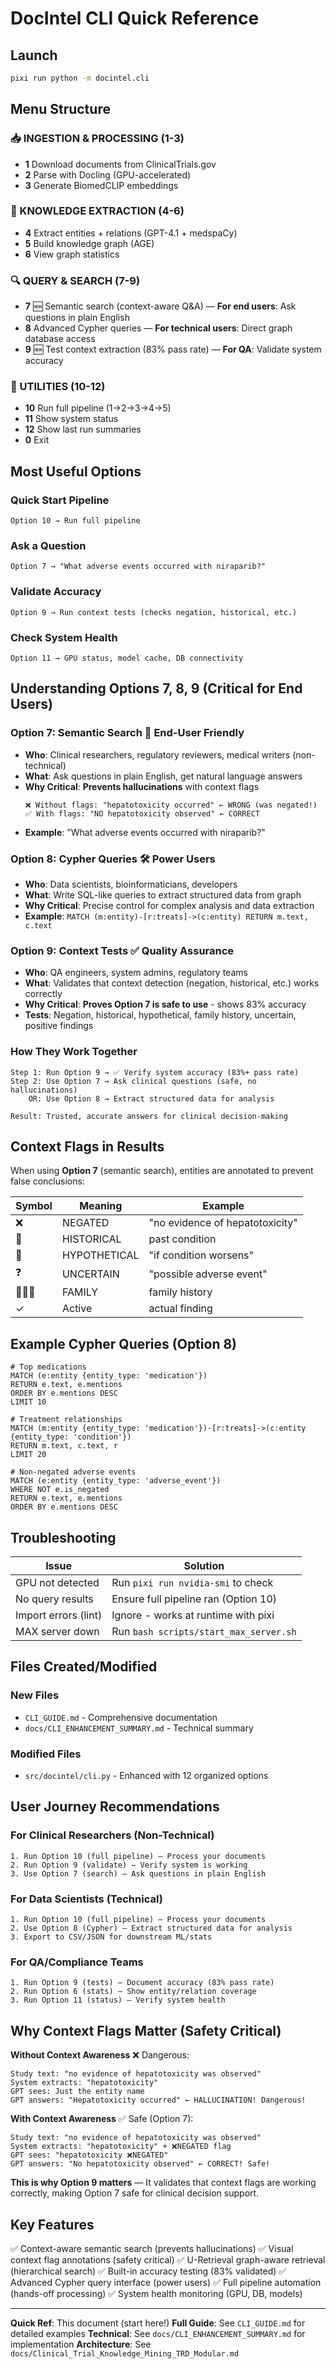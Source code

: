 # DocIntel CLI Quick Reference

## Launch
```bash
pixi run python -m docintel.cli
```

## Menu Structure

### 📥 INGESTION & PROCESSING (1-3)
- **1** Download documents from ClinicalTrials.gov
- **2** Parse with Docling (GPU-accelerated)
- **3** Generate BiomedCLIP embeddings

### 🧠 KNOWLEDGE EXTRACTION (4-6)
- **4** Extract entities + relations (GPT-4.1 + medspaCy)
- **5** Build knowledge graph (AGE)
- **6** View graph statistics

### 🔍 QUERY & SEARCH (7-9)
- **7** 🆕 Semantic search (context-aware Q&A) — **For end users**: Ask questions in plain English
- **8** Advanced Cypher queries — **For technical users**: Direct graph database access
- **9** 🆕 Test context extraction (83% pass rate) — **For QA**: Validate system accuracy

### 🔧 UTILITIES (10-12)
- **10** Run full pipeline (1→2→3→4→5)
- **11** Show system status
- **12** Show last run summaries
- **0** Exit

## Most Useful Options

### Quick Start Pipeline
```
Option 10 → Run full pipeline
```

### Ask a Question
```
Option 7 → "What adverse events occurred with niraparib?"
```

### Validate Accuracy
```
Option 9 → Run context tests (checks negation, historical, etc.)
```

### Check System Health
```
Option 11 → GPU status, model cache, DB connectivity
```

## Understanding Options 7, 8, 9 (Critical for End Users)

### **Option 7: Semantic Search** 👤 End-User Friendly
- **Who**: Clinical researchers, regulatory reviewers, medical writers (non-technical)
- **What**: Ask questions in plain English, get natural language answers
- **Why Critical**: **Prevents hallucinations** with context flags
  ```
  ❌ Without flags: "hepatotoxicity occurred" ← WRONG (was negated!)
  ✅ With flags: "NO hepatotoxicity observed" ← CORRECT
  ```
- **Example**: "What adverse events occurred with niraparib?"

### **Option 8: Cypher Queries** 🛠️ Power Users
- **Who**: Data scientists, bioinformaticians, developers
- **What**: Write SQL-like queries to extract structured data from graph
- **Why Critical**: Precise control for complex analysis and data extraction
- **Example**: `MATCH (m:entity)-[r:treats]->(c:entity) RETURN m.text, c.text`

### **Option 9: Context Tests** ✅ Quality Assurance
- **Who**: QA engineers, system admins, regulatory teams
- **What**: Validates that context detection (negation, historical, etc.) works correctly
- **Why Critical**: **Proves Option 7 is safe to use** - shows 83% accuracy
- **Tests**: Negation, historical, hypothetical, family history, uncertain, positive findings

### **How They Work Together**
```
Step 1: Run Option 9 → ✅ Verify system accuracy (83%+ pass rate)
Step 2: Use Option 7 → Ask clinical questions (safe, no hallucinations)
    OR: Use Option 8 → Extract structured data for analysis

Result: Trusted, accurate answers for clinical decision-making
```

## Context Flags in Results

When using **Option 7** (semantic search), entities are annotated to prevent false conclusions:

| Symbol | Meaning | Example |
|--------|---------|---------|
| ❌ | NEGATED | "no evidence of hepatotoxicity" |
| 📅 | HISTORICAL | past condition |
| 🤔 | HYPOTHETICAL | "if condition worsens" |
| ❓ | UNCERTAIN | "possible adverse event" |
| 👨‍👩‍👧 | FAMILY | family history |
| ✓ | Active | actual finding |

## Example Cypher Queries (Option 8)

```cypher
# Top medications
MATCH (e:entity {entity_type: 'medication'}) 
RETURN e.text, e.mentions 
ORDER BY e.mentions DESC 
LIMIT 10

# Treatment relationships
MATCH (m:entity {entity_type: 'medication'})-[r:treats]->(c:entity {entity_type: 'condition'}) 
RETURN m.text, c.text, r 
LIMIT 20

# Non-negated adverse events
MATCH (e:entity {entity_type: 'adverse_event'}) 
WHERE NOT e.is_negated 
RETURN e.text, e.mentions 
ORDER BY e.mentions DESC
```

## Troubleshooting

| Issue | Solution |
|-------|----------|
| GPU not detected | Run `pixi run nvidia-smi` to check |
| No query results | Ensure full pipeline ran (Option 10) |
| Import errors (lint) | Ignore - works at runtime with pixi |
| MAX server down | Run `bash scripts/start_max_server.sh` |

## Files Created/Modified

### New Files
- `CLI_GUIDE.md` - Comprehensive documentation
- `docs/CLI_ENHANCEMENT_SUMMARY.md` - Technical summary

### Modified Files  
- `src/docintel/cli.py` - Enhanced with 12 organized options

## User Journey Recommendations

### For Clinical Researchers (Non-Technical)
```
1. Run Option 10 (full pipeline) — Process your documents
2. Run Option 9 (validate) — Verify system is working
3. Use Option 7 (search) — Ask questions in plain English
```

### For Data Scientists (Technical)
```
1. Run Option 10 (full pipeline) — Process your documents
2. Use Option 8 (Cypher) — Extract structured data for analysis
3. Export to CSV/JSON for downstream ML/stats
```

### For QA/Compliance Teams
```
1. Run Option 9 (tests) — Document accuracy (83% pass rate)
2. Run Option 6 (stats) — Show entity/relation coverage
3. Run Option 11 (status) — Verify system health
```

## Why Context Flags Matter (Safety Critical)

**Without Context Awareness** ❌ Dangerous:
```
Study text: "no evidence of hepatotoxicity was observed"
System extracts: "hepatotoxicity"
GPT sees: Just the entity name
GPT answers: "Hepatotoxicity occurred" ← HALLUCINATION! Dangerous!
```

**With Context Awareness** ✅ Safe (Option 7):
```
Study text: "no evidence of hepatotoxicity was observed"
System extracts: "hepatotoxicity" + ❌NEGATED flag
GPT sees: "hepatotoxicity ❌NEGATED"
GPT answers: "No hepatotoxicity observed" ← CORRECT! Safe!
```

**This is why Option 9 matters** — It validates that context flags are working correctly, making Option 7 safe for clinical decision support.

## Key Features

✅ Context-aware semantic search (prevents hallucinations)
✅ Visual context flag annotations (safety critical)
✅ U-Retrieval graph-aware retrieval (hierarchical search)
✅ Built-in accuracy testing (83% validated)
✅ Advanced Cypher query interface (power users)
✅ Full pipeline automation (hands-off processing)
✅ System health monitoring (GPU, DB, models)

---
**Quick Ref**: This document (start here!)
**Full Guide**: See `CLI_GUIDE.md` for detailed examples
**Technical**: See `docs/CLI_ENHANCEMENT_SUMMARY.md` for implementation
**Architecture**: See `docs/Clinical_Trial_Knowledge_Mining_TRD_Modular.md`
